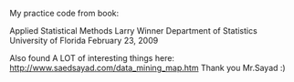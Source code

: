 My practice code from book:

Applied Statistical Methods
Larry Winner
Department of Statistics
University of Florida
February 23, 2009

Also found A LOT of interesting things here: http://www.saedsayad.com/data_mining_map.htm
Thank you Mr.Sayad :)